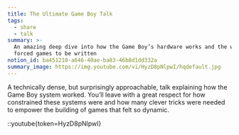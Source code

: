 ```yaml
---
title: The Ultimate Game Boy Talk
tags:
  - share
  - talk
summary: >-
  An amazing deep dive into how the Game Boy’s hardware works and the way that
  forced games to be written
notion_id: ba451210-a646-40ae-ba83-46b8d1dd332a
summary_image: https://img.youtube.com/vi/HyzD8pNlpwI/hqdefault.jpg
---
```

A technically dense, but surprisingly approachable, talk explaining how the Game Boy system worked. You’ll leave with a great respect for how constrained these systems were and how many clever tricks were needed to empower the building of games that felt so dynamic.

::youtube{token=HyzD8pNlpwI}
